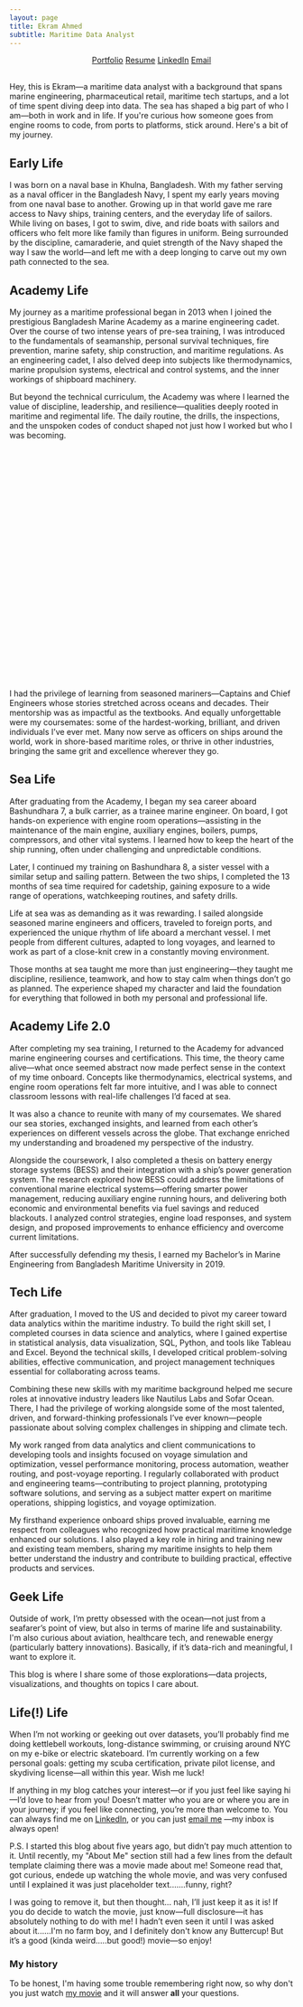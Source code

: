 ```yaml
---
layout: page
title: Ekram Ahmed 
subtitle: Maritime Data Analyst
---
```


<style>
    /* Slider Container */
    #image-slider {
        position: relative;
        width: 80%; 
        max-width: 800px;
        margin: 20px auto;
        height: 400px;
        overflow: hidden;
        border-radius: 12px;
        background-color: transparent;
    }

    /* Main Image */
    .slider-main-image {
        width: 100%;
        height: 100%;
        object-fit: contain; /* Ensure the entire image is visible */
        position: absolute;
        left: 0;
        top: 0;
        transition: transform 0.5s ease;
    }

    /* Navigation Dots */
    .slider-dots {
        position: absolute;
        bottom: 10px;
        left: 50%;
        transform: translateX(-50%);
        display: flex;
        gap: 8px;
    }

    .slider-dots span {
        display: block;
        width: 10px;
        height: 10px;
        background-color: white;
        border-radius: 50%;
        opacity: 0.5;
        cursor: pointer;
        transition: opacity 0.3s ease;
    }

    .slider-dots span.active {
        opacity: 1;
    }

    /* Arrow Buttons */
    .arrow {
        position: absolute;
        top: 50%;
        transform: translateY(-50%);
        background-color: rgba(0, 0, 0, 0.6);
        color: white;
        padding: 10px;
        border-radius: 50%;
        font-size: 25px;
        cursor: pointer;
        transition: all 0.3s ease;
        box-shadow: 2px 2px 10px rgba(0, 0, 0, 0.3);
    }

    .arrow:hover {
        transform: translateY(-50%) scale(1.2);
        box-shadow: 2px 2px 15px rgba(0, 0, 0, 0.6);
    }

    .arrow-left {
        left: 10px;
    }

    .arrow-right {
        right: 10px;
    }

    /* Hover Effect on Image */
    #image-slider:hover .slider-main-image {
        transform: scale(1.05);
        box-shadow: 0 4px 20px rgba(0, 0, 0, 0.3);
    }
</style>

<script>
    document.addEventListener("DOMContentLoaded", function() {
        const sliderDiv = document.querySelector("#image-slider");
        const imageLinks = JSON.parse(sliderDiv.getAttribute("data-images"));
        
        const sliderHTML = `
            <img class="slider-main-image" src="${imageLinks[0]}" alt="Main Image">
            <div class="arrow arrow-left">&#8592;</div>
            <div class="arrow arrow-right">&#8594;</div>
            <div class="slider-dots">
                ${imageLinks.map((_, index) => `<span data-index="${index}"></span>`).join('')}
            </div>
        `;
        sliderDiv.innerHTML = sliderHTML;

        let currentIndex = 0;
        const mainImage = document.querySelector(".slider-main-image");
        const dots = document.querySelectorAll(".slider-dots span");
        const leftArrow = document.querySelector(".arrow-left");
        const rightArrow = document.querySelector(".arrow-right");

        // Function to update the main image
        function updateMainImage(index, direction = 'manual') {
            const isNext = direction === 'manual' ? index > currentIndex : true;
            const moveDirection = isNext ? "-100%" : "100%"; // Move right for next, left for previous

            // 1. Slide out the current image
            mainImage.style.transition = "transform 0.5s ease";
            mainImage.style.transform = `translateX(${moveDirection})`;

            setTimeout(() => {
                // 2. Change the source immediately and prepare the new image in the same position
                mainImage.src = imageLinks[index];
                mainImage.style.transition = "none";
                mainImage.style.transform = `translateX(${isNext ? "100%" : "-100%"})`;

                // 3. Reset the image position and smoothly bring it into view
                setTimeout(() => {
                    mainImage.style.transition = "transform 0.5s ease";
                    mainImage.style.transform = "translateX(0)";
                }, 10);
            }, 500); // Keep the duration in sync with the transition time

            currentIndex = index;
            updateDots();
        }

        // Update the dots based on the current index
        function updateDots() {
            dots.forEach(dot => dot.classList.remove('active'));
            dots[currentIndex].classList.add('active');
        }

        // Dot click event
        dots.forEach(dot => {
            dot.addEventListener("click", () => {
                const index = parseInt(dot.getAttribute("data-index"));
                updateMainImage(index, 'manual');
            });
        });

        // Arrow navigation (left/right)
        leftArrow.addEventListener("click", () => {
            currentIndex = (currentIndex === 0) ? imageLinks.length - 1 : currentIndex - 1;
            updateMainImage(currentIndex, 'manual');
        });

        rightArrow.addEventListener("click", () => {
            currentIndex = (currentIndex === imageLinks.length - 1) ? 0 : currentIndex + 1;
            updateMainImage(currentIndex, 'manual');
        });

        // Auto sliding functionality
        let autoSlideInterval;
        function autoSlide() {
            autoSlideInterval = setInterval(() => {
                currentIndex = (currentIndex === imageLinks.length - 1) ? 0 : currentIndex + 1;
                updateMainImage(currentIndex, 'auto');
            }, 5000); // Change image every 5 seconds
        }

        // Stop auto-slide on hover
        sliderDiv.addEventListener("mouseenter", () => {
            clearInterval(autoSlideInterval);
        });

        // Restart auto-slide on mouse leave
        sliderDiv.addEventListener("mouseleave", autoSlide);

        // Start auto-sliding images when the page loads
        autoSlide();
    });
</script>

<!-- Main Content Starts Here -->
<div style="text-align: center; margin-top: 10px; margin-bottom: 30px;">
  <a href="https://ekram49.github.io/" class="link-button">Portfolio</a>
  <a href="https://drive.google.com/file/d/1HnU5TD-siw7CX4ezt4imaF2FTCv6M6pR/view?usp=drive_link" class="link-button">Resume</a>
  <a href="https://www.linkedin.com/in/ekram-ullah-ahmed/" class="link-button">LinkedIn</a>
  <a href="mailto:ekramullahzaki@gmail.com" class="link-button">Email</a>
</div>

Hey, this is Ekram—a maritime data analyst with a background that spans marine engineering, pharmaceutical retail, maritime tech startups, and a lot of time spent diving deep into data. 
The sea has shaped a big part of who I am—both in work and in life. If you're curious how someone goes from engine rooms to code, from ports to platforms, stick around. Here's a bit of my journey.

<h2> Early Life </h2>

I was born on a naval base in Khulna, Bangladesh. With my father serving as a naval officer in the Bangladesh Navy, I spent my early years moving from one naval base to another. Growing up in that world gave me rare access to Navy ships, training centers, and the everyday life of sailors. While living on bases, I got to swim, dive, and ride boats with sailors and officers who felt more like family than figures in uniform. Being surrounded by the discipline, camaraderie, and quiet strength of the Navy shaped the way I saw the world—and left me with a deep longing to carve out my own path connected to the sea.

<h2> Academy Life </h2>

My journey as a maritime professional began in 2013 when I joined the prestigious Bangladesh Marine Academy as a marine engineering cadet. Over the course of two intense years of pre-sea training, I was introduced to the fundamentals of seamanship, personal survival techniques, fire prevention, marine safety, ship construction, and maritime regulations. As an engineering cadet, I also delved deep into subjects like thermodynamics, marine propulsion systems, electrical and control systems, and the inner workings of shipboard machinery.

But beyond the technical curriculum, the Academy was where I learned the value of discipline, leadership, and resilience—qualities deeply rooted in maritime and regimental life. The daily routine, the drills, the inspections, and the unspoken codes of conduct shaped not just how I worked but who I was becoming.


<div id="image-slider" 
  data-images='["https://raw.githubusercontent.com/Ekram49/Ekram49.github.io/refs/heads/master/img/About%20Me/Academy%201.png", 
  "https://raw.githubusercontent.com/Ekram49/Ekram49.github.io/refs/heads/master/img/About%20Me/Academy%202.png",
  "https://raw.githubusercontent.com/Ekram49/Ekram49.github.io/refs/heads/master/img/About%20Me/Ship.png"]'>
</div>


I had the privilege of learning from seasoned mariners—Captains and Chief Engineers whose stories stretched across oceans and decades. Their mentorship was as impactful as the textbooks. And equally unforgettable were my coursemates: some of the hardest-working, brilliant, and driven individuals I’ve ever met. Many now serve as officers on ships around the world, work in shore-based maritime roles, or thrive in other industries, bringing the same grit and excellence wherever they go.

<h2> Sea Life </h2>

After graduating from the Academy, I began my sea career aboard Bashundhara 7, a bulk carrier, as a trainee marine engineer. On board, I got hands-on experience with engine room operations—assisting in the maintenance of the main engine, auxiliary engines, boilers, pumps, compressors, and other vital systems. I learned how to keep the heart of the ship running, often under challenging and unpredictable conditions.

Later, I continued my training on Bashundhara 8, a sister vessel with a similar setup and sailing pattern. Between the two ships, I completed the 13 months of sea time required for cadetship, gaining exposure to a wide range of operations, watchkeeping routines, and safety drills.

Life at sea was as demanding as it was rewarding. I sailed alongside seasoned marine engineers and officers, traveled to foreign ports, and experienced the unique rhythm of life aboard a merchant vessel. I met people from different cultures, adapted to long voyages, and learned to work as part of a close-knit crew in a constantly moving environment.

Those months at sea taught me more than just engineering—they taught me discipline, resilience, teamwork, and how to stay calm when things don’t go as planned. The experience shaped my character and laid the foundation for everything that followed in both my personal and professional life.


<h2> Academy Life 2.0</h2>


After completing my sea training, I returned to the Academy for advanced marine engineering courses and certifications. This time, the theory came alive—what once seemed abstract now made perfect sense in the context of my time onboard. Concepts like thermodynamics, electrical systems, and engine room operations felt far more intuitive, and I was able to connect classroom lessons with real-life challenges I’d faced at sea.

It was also a chance to reunite with many of my coursemates. We shared our sea stories, exchanged insights, and learned from each other’s experiences on different vessels across the globe. That exchange enriched my understanding and broadened my perspective of the industry.

Alongside the coursework, I also completed a thesis on battery energy storage systems (BESS) and their integration with a ship’s power generation system. The research explored how BESS could address the limitations of conventional marine electrical systems—offering smarter power management, reducing auxiliary engine running hours, and delivering both economic and environmental benefits via fuel savings and reduced blackouts. I analyzed control strategies, engine load responses, and system design, and proposed improvements to enhance efficiency and overcome current limitations.

After successfully defending my thesis, I earned my Bachelor’s in Marine Engineering from Bangladesh Maritime University in 2019.


<h2> Tech Life </h2>

After graduation, I moved to the US and decided to pivot my career toward data analytics within the maritime industry. To build the right skill set, I completed courses in data science and analytics, where I gained expertise in statistical analysis, data visualization, SQL, Python, and tools like Tableau and Excel. Beyond the technical skills, I developed critical problem-solving abilities, effective communication, and project management techniques essential for collaborating across teams.

Combining these new skills with my maritime background helped me secure roles at innovative industry leaders like Nautilus Labs and Sofar Ocean. There, I had the privilege of working alongside some of the most talented, driven, and forward-thinking professionals I’ve ever known—people passionate about solving complex challenges in shipping and climate tech.

My work ranged from data analytics and client communications to developing tools and insights focused on voyage simulation and optimization, vessel performance monitoring, process automation, weather routing, and post-voyage reporting. I regularly collaborated with product and engineering teams—contributing to project planning, prototyping software solutions, and serving as a subject matter expert on maritime operations, shipping logistics, and voyage optimization.

My firsthand experience onboard ships proved invaluable, earning me respect from colleagues who recognized how practical maritime knowledge enhanced our solutions. I also played a key role in hiring and training new and existing team members, sharing my maritime insights to help them better understand the industry and contribute to building practical, effective products and services.


<h2> Geek Life </h2>

Outside of work, I’m pretty obsessed with the ocean—not just from a seafarer’s point of view, but also in terms of marine life and sustainability. I'm also curious about aviation, healthcare tech, and renewable energy (particularly battery innovations). Basically, if it’s data-rich and meaningful, I want to explore it.

This blog is where I share some of those explorations—data projects, visualizations, and thoughts on topics I care about.

<h2> Life(!) Life </h2>

When I’m not working or geeking out over datasets, you’ll probably find me doing kettlebell workouts, long-distance swimming, or cruising around NYC on my e-bike or electric skateboard. I’m currently working on a few personal goals: getting my scuba certification, private pilot license, and skydiving license—all within this year. Wish me luck!

If anything in my blog catches your interest—or if you just feel like saying hi—I’d love to hear from you! Doesn’t matter who you are or where you are in your journey; if you feel like connecting, you’re more than welcome to. You can always find me on [LinkedIn](https://www.linkedin.com/in/ekram-ullah-ahmed/), or you can just [email me](mailto:ekramullahzaki@gmail.com) —my inbox is always open!

P.S. I started this blog about five years ago, but didn’t pay much attention to it. Until recently, my "About Me" section still had a few lines from the default template claiming there was a movie made about me! Someone read that, got curious, endede up watching the whole movie, and was very confused until I explained it was just placeholder text.......funny, right?

I was going to remove it, but then thought... nah, I’ll just keep it as it is! If you do decide to watch the movie, just know—full disclosure—it has absolutely nothing to do with me! I hadn’t even seen it until I was asked about it......I'm no farm boy, and I definitely don't know any Buttercup! But it’s a good (kinda weird.....but good!) movie—so enjoy!

### My history

To be honest, I'm having some trouble remembering right now, so why don't you just watch [my movie](http://en.wikipedia.org/wiki/The_Princess_Bride_%28film%29) and it will answer **all** your questions.
